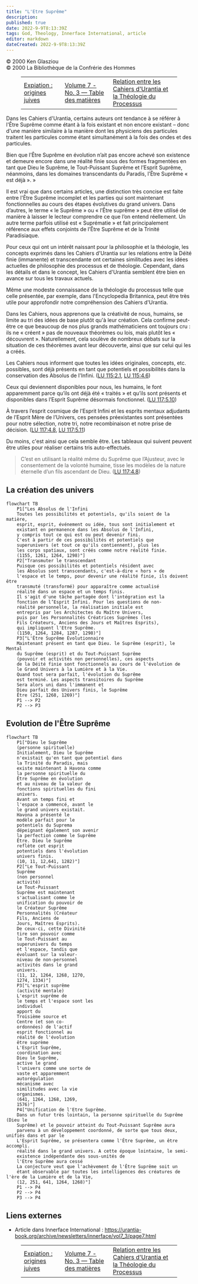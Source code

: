 ```yaml
---
title: "L'Etre Suprême"
description: 
published: true
date: 2022-9-9T8:13:39Z
tags: God, Theology, Innerface International, article
editor: markdown
dateCreated: 2022-9-9T8:13:39Z
---
```


<p class="v-card v-sheet theme--light grey lighten-3 px-2">© 2000 Ken Glasziou<br>© 2000 La Bibliothèque de la Confrérie des Hommes</p>
<figure class="table chapter-navigator">
  <table>
    <tbody>
      <tr>
        <td>
        <a href="/fr/article/Ken_Glasziou/Atonement_Jewish_Origins">
          <span class="mdi mdi-arrow-left-drop-circle"></span><span class="pl-2">Expiation : origines juives</span>
        </a>
        </td>
        <td>
        <a href="/fr/index/articles_innerface#volume-7-no-3">
          <span class="mdi mdi-book-open-variant"></span><span class="pl-2">Volume 7 - No. 3 — Table des matières</span>
        </a>
        </td>
        <td>
        <a href="/fr/article/Keith_McPaul/Relation_of_The_Urantia_Papers_and_Process_Theology">
          <span class="pr-2">Relation entre les Cahiers d'Urantia et la Théologie du Processus</span><span class="mdi mdi-arrow-right-drop-circle"></span>
        </a>
        </td>
      </tr>
    </tbody>
  </table>
</figure>



Dans les Cahiers d'Urantia, certains auteurs ont tendance à se référer à l'Être Suprême comme étant à la fois existant et non encore existant – donc d'une manière similaire à la manière dont les physiciens des particules traitent les particules comme étant simultanément à la fois des ondes et des particules.

Bien que l’Être Suprême en évolution n’ait pas encore achevé son existence et demeure encore dans une réalité finie sous des formes fragmentées en tant que Dieu le Suprême, le Tout-Puissant Suprême et l’Esprit Suprême, néanmoins, dans les domaines transcendants du Paradis, l’Être Suprême « est déjà ». »

Il est vrai que dans certains articles, une distinction très concise est faite entre l'Être Suprême incomplet et les parties qui sont maintenant fonctionnelles au cours des étapes évolutives du grand univers. Dans d’autres, le terme « le Suprême » ou « l’Être suprême » peut être utilisé de manière à laisser le lecteur comprendre ce que l’on entend réellement. Un autre terme parfois utilisé est « Suprématie » et fait principalement référence aux effets conjoints de l’Être Suprême et de la Trinité Paradisiaque.

Pour ceux qui ont un intérêt naissant pour la philosophie et la théologie, les concepts exprimés dans les Cahiers d'Urantia sur les relations entre la Déité finie (immanente) et transcendante ont certaines similitudes avec les idées actuelles de philosophie des processus et de théologie. Cependant, dans les détails et dans le concept, les Cahiers d'Urantia semblent être bien en avance sur tous les travaux actuels.

Même une modeste connaissance de la théologie du processus telle que celle présentée, par exemple, dans l'Encyclopedia Britannica, peut être très utile pour approfondir notre compréhension des Cahiers d'Urantia.

Dans les Cahiers, nous apprenons que la créativité de nous, humains, se limite au tri des idées de base plutôt qu'à leur création. Cela confirme peut-être ce que beaucoup de nos plus grands mathématiciens ont toujours cru : ils ne « créent » pas de nouveaux théorèmes ou lois, mais plutôt les « découvrent ». Naturellement, cela soulève de nombreux débats sur la situation de ces théorèmes avant leur découverte, ainsi que sur celui qui les a créés.

Les Cahiers nous informent que toutes les idées originales, concepts, etc. possibles, sont déjà présents en tant que potentiels et possibilités dans la conservation des Absolus de l'Infini. (<a id="a49_191"></a>[LU 115:2.1](/fr/The_Urantia_Book/115#p2_1), <a id="a49_236"></a>[LU 115:4.6](/fr/The_Urantia_Book/115#p4_6))

Ceux qui deviennent disponibles pour nous, les humains, le font apparemment parce qu’ils ont déjà été « traités » et qu’ils sont présents et disponibles dans l’Esprit Suprême désormais fonctionnel. (<a id="a51_199"></a>[LU 117:5.10](/fr/The_Urantia_Book/117#p5_10))

À travers l’esprit cosmique de l’Esprit Infini et les esprits mentaux adjudants de l’Esprit Mère de l’Univers, ces pensées préexistantes sont présentées pour notre sélection, notre tri, notre recombinaison et notre prise de décision. (<a id="a53_235"></a>[LU 117:4.8](/fr/The_Urantia_Book/117#p4_8), <a id="a53_280"></a>[LU 117:5.11](/fr/The_Urantia_Book/117#p5_11))

Du moins, c'est ainsi que cela semble être. Les tableaux qui suivent peuvent être utiles pour réaliser certains tris auto-effectués.

> C’est en utilisant la réalité même du Suprême que l’Ajusteur, avec le consentement de la volonté humaine, tisse les modèles de la nature éternelle d’un fils ascendant de Dieu. (<a id="a57_179"></a>[LU 117:4.8](/fr/The_Urantia_Book/117#p4_8))

## La création des univers

```mermaid
flowchart TB
    P1["Les Absolus de l'Infini
    Toutes les possibilités et potentiels, qu'ils soient de la matière,
    esprit, esprit, événement ou idée, tous sont initialement et
    existant en permanence dans les Absolus de l'Infini,
    y compris tout ce qui est ou peut devenir fini.
    C'est à partir de ces possibilités et potentiels que
    superunivers (et tout ce qu'ils contiennent), plus les
    les corps spatiaux, sont créés comme notre réalité finie.
    (1155, 1261, 1264, 1298)"]
    P2["Transmuter le transcendant
    Puisque ces possibilités et potentiels résident avec
    les Absolus sont transcendants, c'est-à-dire « hors » de
    l'espace et le temps, pour devenir une réalité finie, ils doivent être
    transmuté (transformé) pour apparaître comme actualisé
    réalité dans un espace et un temps finis.
    Il s'agit d'une tâche partagée dont l'intégration est la
    fonction de l’Esprit Infini. Pour les questions de non-
    réalité personnelle, la réalisation initiale est
    entrepris par les Architectes du Maître Univers,
    puis par les Personnalités Créatrices Suprêmes (les
    Fils Créateurs, Anciens des Jours et Maîtres Esprits),
    qui impliquent l'Etre Suprême.
    (1150, 1264, 1284, 1287, 1298)"]
    P3["L'Être Suprême Évolutionnaire
    Maintenant présent en tant que Dieu. le Suprême (esprit), le Mental
    du Suprême (esprit) et du Tout-Puissant Suprême
    (pouvoir et activités non personnelles), ces aspects
    de la Déité finie sont fonctionnels au cours de l'évolution de
    le Grand Univers à la Lumière et à la Vie.
    Quand tout sera parfait, l'évolution du Suprême
    est terminé. Les aspects transitoires du Suprême
    Sera alors uni dans l'immanent et
    Dieu parfait des Univers finis, le Suprême
    Être (251, 1268, 1269)"]
    P1 --> P2
    P2 --> P3
```

## Evolution de l'Être Suprême

```mermaid
flowchart TB
    P1["Dieu le Suprême
    (personne spirituelle)
    Initialement, Dieu le Suprême
    n'existait qu'en tant que potentiel dans
    la Trinité du Paradis, mais
    existe maintenant à Havona comme
    la personne spirituelle du
    Être Suprême en évolution
    et au niveau de la valeur de
    fonctions spirituelles du fini
    univers.
    Avant un temps fini et
    l'espace a commencé, avant le
    le grand univers existait.
    Havona a présenté le
    modèle parfait pour le
    potentiels du Suprema
    dépeignant également son avenir
    la perfection comme le Suprême
    Être. Dieu le Suprême
    reflète cet esprit
    potentiels dans l'évolution
    univers finis.
    (10, 11, 12,641, 1282)"]
    P2["Le Tout-Puissant
    Suprême
    (non personnel
    activité)
    Le Tout-Puissant
    Suprême est maintenant
    s'actualisant comme le
    unification du pouvoir de
    le Créateur Suprême
    Personnalités (Créateur
    Fils, Anciens de
    Jours, Maîtres Esprits).
    De ceux-ci, cette Divinité
    tire son pouvoir comme
    le Tout-Puissant au
    superunivers du temps
    et l'espace, tandis que
    évoluant sur la valeur-
    niveau de non-personnel
    activités dans le grand
    univers.
    (11, 12, 1264, 1268, 1270,
    1274, 1334)"]
    P3["L'esprit suprême
    (activité mentale)
    L'esprit suprême de
    le temps et l'espace sont les
    individuel
    apport du
    Troisième source et
    Centre (et son co-
    ordonnées) de l'actif
    esprit fonctionnel au
    réalité de l'évolution
    être suprème
    L'Esprit Suprême,
    coordination avec
    Dieu le Suprême,
    active le grand
    l'univers comme une sorte de
    vaste et apparemment
    autorégulation
    mécanisme avec
    similitudes avec la vie
    organismes.
    (641, 1264, 1268, 1269,
    1576)"]
    P4["Unification de l'Etre Suprême.
    Dans un futur très lointain, la personne spirituelle du Suprême (Dieu le
    Suprême) et le pouvoir atteint du Tout-Puissant Suprême aura
    parvenu à un développement coordonné, de sorte que tous deux, unifiés dans et par le
    L'Esprit Suprême, se présentera comme l'Être Suprême, un être accompli.
    réalité dans le grand univers. A cette époque lointaine, le semi-
    existence indépendante des sous-unités de
    l'Etre Suprême aura cessé
    La conjecture veut que l'achèvement de l'Être Suprême soit un
    étant observable par toutes les intelligences des créatures de l'ère de la Lumière et de la Vie,
    (12, 251, 641, 1264, 1268)"]
    P1 --> P4
    P2 --> P4
	P3 --> P4
```

## Liens externes

- Article dans Innerface International : https://urantia-book.org/archive/newsletters/innerface/vol7_3/page7.html






<figure class="table chapter-navigator">
  <table>
    <tbody>
      <tr>
        <td>
        <a href="/fr/article/Ken_Glasziou/Atonement_Jewish_Origins">
          <span class="mdi mdi-arrow-left-drop-circle"></span><span class="pl-2">Expiation : origines juives</span>
        </a>
        </td>
        <td>
        <a href="/fr/index/articles_innerface#volume-7-no-3">
          <span class="mdi mdi-book-open-variant"></span><span class="pl-2">Volume 7 - No. 3 — Table des matières</span>
        </a>
        </td>
        <td>
        <a href="/fr/article/Keith_McPaul/Relation_of_The_Urantia_Papers_and_Process_Theology">
          <span class="pr-2">Relation entre les Cahiers d'Urantia et la Théologie du Processus</span><span class="mdi mdi-arrow-right-drop-circle"></span>
        </a>
        </td>
      </tr>
    </tbody>
  </table>
</figure>

